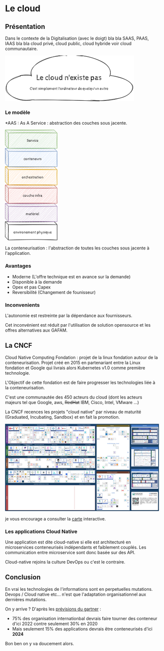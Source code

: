 # Le cloud

## Présentation

Dans le contexte de la Digitalisation (avec le doigt) bla bla SAAS, PAAS, IAAS bla bla cloud privé, cloud public, cloud hybride voir cloud communautaire.

![=502x244](../images/no-cloud-fr.drawio.png)

### Le modèle

*AAS : As A Service : abstraction des couches sous jacente.

![tech-layes](../images/services-tech-layers.drawio.png)

La conteneurisation : l'abstraction de toutes les couches sous jacente à l'application.

### Avantages

* Moderne (L'offre technique est en avance sur la demande)
* Disponible à la demande
* Opex et pas Capex
* Reversibilité (Changement de founisseur)

### Inconvenients

L'autonomie est restreinte par la dépendance aux fournisseurs.

Cet inconvénient est réduit par l'utilisation de solution opensource et les offres alternatives aux GAFAM.

## La CNCF

Cloud Native Computing Fondation : projet de la linux fondation autour de la conteneurisation. Projet créé en 2015 en partenariant entre la Linux fondation et Google qui livrais alors Kubernetes v1.0 comme première technologie.

L'Objectif de cette fondation est de faire progresser les technologies liée à la conteneurisation.

C'est une communautée des 450 acteurs du cloud (dont les acteurs majeurs tel que Google, aws, ~~RedHat~~ IBM, Cisco, Intel, VMware ...)

La CNCF recences les projets "cloud native" par niveau de maturité (Graduated, Incubating, Sandbox) et en fait la promotion.

![landscape-open-source](../images/OS-CNCF-Landscape.png)

je vous encourage a consulter la [carte](https://landscape.cncf.io/?license=open-source&project=graduated,incubating&zoom=80) interactive.

### Les applications Cloud Native

Une application est dite cloud-native si elle est architecturé en microservices conteneurisés indépendants et faiblement couplés. Les communication entre microservice sont donc basée sur des API.

Cloud-native rejoins la culture DevOps ou c'est le contraire.

## Conclusion

En vrai les technologies de l'informations sont en perpetuelles mutations. Devops / Cloud native etc... n'est que l'adaptation organisationnel aux dernières mutations.

On y arrive ? D'après les [prévisions du gartner](https://cloud-computing.developpez.com/actu/306758/Les-revenus-lies-a-la-gestion-des-conteneurs-connaitra-une-forte-croissance-atteignant-944-millions-de-dollars-en-2024-selon-une-prevision-de-Gartner/) :

* 75% des organisation internationbal devrais faire tourner des conteneur d'ici 2022 contre seulement 30% en 2020
* Mais seulement 15% des applications devrais être conteneurisés d'ici **2024**

Bon ben on y va doucement alors.
